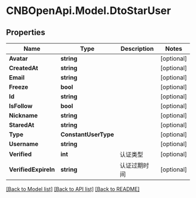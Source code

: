 # CNBOpenApi.Model.DtoStarUser

## Properties

Name | Type | Description | Notes
------------ | ------------- | ------------- | -------------
**Avatar** | **string** |  | [optional] 
**CreatedAt** | **string** |  | [optional] 
**Email** | **string** |  | [optional] 
**Freeze** | **bool** |  | [optional] 
**Id** | **string** |  | [optional] 
**IsFollow** | **bool** |  | [optional] 
**Nickname** | **string** |  | [optional] 
**StaredAt** | **string** |  | [optional] 
**Type** | **ConstantUserType** |  | [optional] 
**Username** | **string** |  | [optional] 
**Verified** | **int** | 认证类型 | [optional] 
**VerifiedExpireIn** | **string** | 认证过期时间 | [optional] 

[[Back to Model list]](../../README.md#documentation-for-models) [[Back to API list]](../../README.md#documentation-for-api-endpoints) [[Back to README]](../../README.md)

